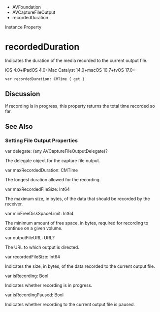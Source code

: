 

- AVFoundation
- AVCaptureFileOutput
-  recordedDuration 

Instance Property

# recordedDuration

Indicates the duration of the media recorded to the current output file.

iOS 4.0+iPadOS 4.0+Mac Catalyst 14.0+macOS 10.7+tvOS 17.0+

``` source
var recordedDuration: CMTime { get }
```

## Discussion

If recording is in progress, this property returns the total time recorded so far.

## See Also

### Setting File Output Properties

var delegate: (any AVCaptureFileOutputDelegate)?

The delegate object for the capture file output.

var maxRecordedDuration: CMTime

The longest duration allowed for the recording.

var maxRecordedFileSize: Int64

The maximum size, in bytes, of the data that should be recorded by the receiver.

var minFreeDiskSpaceLimit: Int64

The minimum amount of free space, in bytes, required for recording to continue on a given volume.

var outputFileURL: URL?

The URL to which output is directed.

var recordedFileSize: Int64

Indicates the size, in bytes, of the data recorded to the current output file.

var isRecording: Bool

Indicates whether recording is in progress.

var isRecordingPaused: Bool

Indicates whether recording to the current output file is paused.

